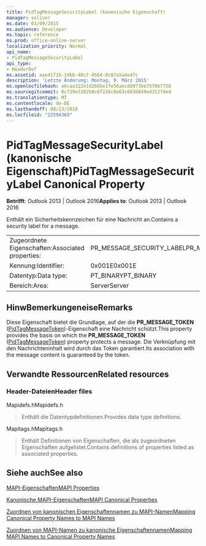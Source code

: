 ```yaml
---
title: PidTagMessageSecurityLabel (kanonische Eigenschaft)
manager: soliver
ms.date: 03/09/2015
ms.audience: Developer
ms.topic: reference
ms.prod: office-online-server
localization_priority: Normal
api_name:
- PidTagMessageSecurityLabel
api_type:
- HeaderDef
ms.assetid: aae41f1b-19bb-40c7-8564-0c87a5a4e47c
description: 'Letzte Änderung: Montag, 9. März 2015'
ms.openlocfilehash: a6caa322e1d266be1fe56aecd89736e757067758
ms.sourcegitcommit: 0cf39e5382b8c6f236c8a63c6036849ed3527ded
ms.translationtype: MT
ms.contentlocale: de-DE
ms.lasthandoff: 08/23/2018
ms.locfileid: "22594369"
---
```

# <a name="pidtagmessagesecuritylabel-canonical-property"></a><span data-ttu-id="9ac88-103">PidTagMessageSecurityLabel (kanonische Eigenschaft)</span><span class="sxs-lookup"><span data-stu-id="9ac88-103">PidTagMessageSecurityLabel Canonical Property</span></span>

  
  
<span data-ttu-id="9ac88-104">**Betrifft**: Outlook 2013 | Outlook 2016</span><span class="sxs-lookup"><span data-stu-id="9ac88-104">**Applies to**: Outlook 2013 | Outlook 2016</span></span> 
  
<span data-ttu-id="9ac88-105">Enthält ein Sicherheitskennzeichen für eine Nachricht an.</span><span class="sxs-lookup"><span data-stu-id="9ac88-105">Contains a security label for a message.</span></span>
  
|||
|:-----|:-----|
|<span data-ttu-id="9ac88-106">Zugeordnete Eigenschaften:</span><span class="sxs-lookup"><span data-stu-id="9ac88-106">Associated properties:</span></span>  <br/> |<span data-ttu-id="9ac88-107">PR_MESSAGE_SECURITY_LABEL</span><span class="sxs-lookup"><span data-stu-id="9ac88-107">PR_MESSAGE_SECURITY_LABEL</span></span>  <br/> |
|<span data-ttu-id="9ac88-108">Kennung:</span><span class="sxs-lookup"><span data-stu-id="9ac88-108">Identifier:</span></span>  <br/> |<span data-ttu-id="9ac88-109">0x001E</span><span class="sxs-lookup"><span data-stu-id="9ac88-109">0x001E</span></span>  <br/> |
|<span data-ttu-id="9ac88-110">Datentyp:</span><span class="sxs-lookup"><span data-stu-id="9ac88-110">Data type:</span></span>  <br/> |<span data-ttu-id="9ac88-111">PT_BINARY</span><span class="sxs-lookup"><span data-stu-id="9ac88-111">PT_BINARY</span></span>  <br/> |
|<span data-ttu-id="9ac88-112">Bereich:</span><span class="sxs-lookup"><span data-stu-id="9ac88-112">Area:</span></span>  <br/> |<span data-ttu-id="9ac88-113">Server</span><span class="sxs-lookup"><span data-stu-id="9ac88-113">Server</span></span>  <br/> |
   
## <a name="remarks"></a><span data-ttu-id="9ac88-114">HinwBemerkungeneise</span><span class="sxs-lookup"><span data-stu-id="9ac88-114">Remarks</span></span>

<span data-ttu-id="9ac88-115">Diese Eigenschaft bietet die Grundlage, auf der die **PR_MESSAGE_TOKEN** ([PidTagMessageToken](pidtagmessagetoken-canonical-property.md))-Eigenschaft eine Nachricht schützt.</span><span class="sxs-lookup"><span data-stu-id="9ac88-115">This property provides the basis on which the **PR_MESSAGE_TOKEN** ([PidTagMessageToken](pidtagmessagetoken-canonical-property.md)) property protects a message.</span></span> <span data-ttu-id="9ac88-116">Die Verknüpfung mit den Nachrichteninhalt wird durch das Token garantiert.</span><span class="sxs-lookup"><span data-stu-id="9ac88-116">Its association with the message content is guaranteed by the token.</span></span>
  
## <a name="related-resources"></a><span data-ttu-id="9ac88-117">Verwandte Ressourcen</span><span class="sxs-lookup"><span data-stu-id="9ac88-117">Related resources</span></span>

### <a name="header-files"></a><span data-ttu-id="9ac88-118">Header-Dateien</span><span class="sxs-lookup"><span data-stu-id="9ac88-118">Header files</span></span>

<span data-ttu-id="9ac88-119">Mapidefs.h</span><span class="sxs-lookup"><span data-stu-id="9ac88-119">Mapidefs.h</span></span>
  
> <span data-ttu-id="9ac88-120">Enthält die Datentypdefinitionen.</span><span class="sxs-lookup"><span data-stu-id="9ac88-120">Provides data type definitions.</span></span>
    
<span data-ttu-id="9ac88-121">Mapitags.h</span><span class="sxs-lookup"><span data-stu-id="9ac88-121">Mapitags.h</span></span>
  
> <span data-ttu-id="9ac88-122">Enthält Definitionen von Eigenschaften, die als zugeordneten Eigenschaften aufgelistet.</span><span class="sxs-lookup"><span data-stu-id="9ac88-122">Contains definitions of properties listed as associated properties.</span></span>
    
## <a name="see-also"></a><span data-ttu-id="9ac88-123">Siehe auch</span><span class="sxs-lookup"><span data-stu-id="9ac88-123">See also</span></span>



[<span data-ttu-id="9ac88-124">MAPI-Eigenschaften</span><span class="sxs-lookup"><span data-stu-id="9ac88-124">MAPI Properties</span></span>](mapi-properties.md)
  
[<span data-ttu-id="9ac88-125">Kanonische MAPI-Eigenschaften</span><span class="sxs-lookup"><span data-stu-id="9ac88-125">MAPI Canonical Properties</span></span>](mapi-canonical-properties.md)
  
[<span data-ttu-id="9ac88-126">Zuordnen von kanonischen Eigenschaftennamen zu MAPI-Namen</span><span class="sxs-lookup"><span data-stu-id="9ac88-126">Mapping Canonical Property Names to MAPI Names</span></span>](mapping-canonical-property-names-to-mapi-names.md)
  
[<span data-ttu-id="9ac88-127">Zuordnen von MAPI-Namen zu kanonische Eigenschaftennamen</span><span class="sxs-lookup"><span data-stu-id="9ac88-127">Mapping MAPI Names to Canonical Property Names</span></span>](mapping-mapi-names-to-canonical-property-names.md)

